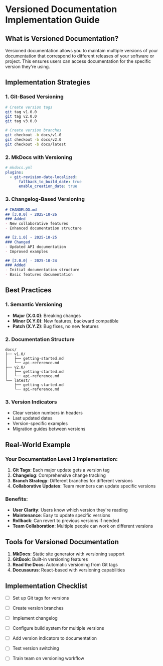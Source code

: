 # Versioned Documentation Implementation Guide

## What is Versioned Documentation?

Versioned documentation allows you to maintain multiple versions of your documentation that correspond to different releases of your software or project. This ensures users can access documentation for the specific version they're using.

## Implementation Strategies

### 1. Git-Based Versioning

```bash
# Create version tags
git tag v1.0.0
git tag v2.0.0
git tag v3.0.0

# Create version branches
git checkout -b docs/v1.0
git checkout -b docs/v2.0
git checkout -b docs/latest
```

### 2. MkDocs with Versioning

```yaml
# mkdocs.yml
plugins:
  - git-revision-date-localized:
      fallback_to_build_date: true
      enable_creation_date: true
```

### 3. Changelog-Based Versioning

```markdown
# CHANGELOG.md
## [3.0.0] - 2025-10-26
### Added
- New collaborative features
- Enhanced documentation structure

## [2.1.0] - 2025-10-25
### Changed
- Updated API documentation
- Improved examples

## [2.0.0] - 2025-10-24
### Added
- Initial documentation structure
- Basic features documentation
```

## Best Practices

### 1. Semantic Versioning
- **Major (X.0.0)**: Breaking changes
- **Minor (X.Y.0)**: New features, backward compatible
- **Patch (X.Y.Z)**: Bug fixes, no new features

### 2. Documentation Structure
```
docs/
├── v1.0/
│   ├── getting-started.md
│   └── api-reference.md
├── v2.0/
│   ├── getting-started.md
│   └── api-reference.md
└── latest/
    ├── getting-started.md
    └── api-reference.md
```

### 3. Version Indicators
- Clear version numbers in headers
- Last updated dates
- Version-specific examples
- Migration guides between versions

## Real-World Example

### Your Documentation Level 3 Implementation:

1. **Git Tags**: Each major update gets a version tag
2. **Changelog**: Comprehensive change tracking
3. **Branch Strategy**: Different branches for different versions
4. **Collaborative Updates**: Team members can update specific versions

### Benefits:
- **User Clarity**: Users know which version they're reading
- **Maintenance**: Easy to update specific versions
- **Rollback**: Can revert to previous versions if needed
- **Team Collaboration**: Multiple people can work on different versions

## Tools for Versioned Documentation

1. **MkDocs**: Static site generator with versioning support
2. **GitBook**: Built-in versioning features
3. **Read the Docs**: Automatic versioning from Git tags
4. **Docusaurus**: React-based with versioning capabilities

## Implementation Checklist

- [ ] Set up Git tags for versions
- [ ] Create version branches
- [ ] Implement changelog
- [ ] Configure build system for multiple versions
- [ ] Add version indicators to documentation
- [ ] Test version switching
- [ ] Train team on versioning workflow

